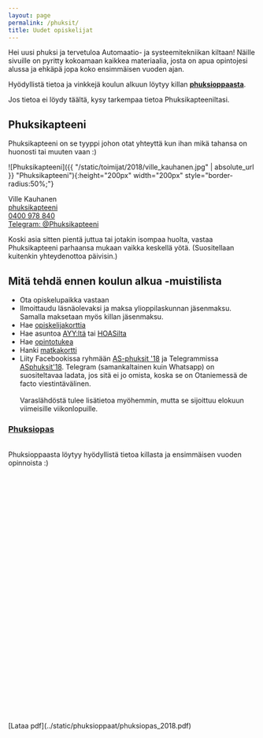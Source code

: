 ```yaml
---
layout: page
permalink: /phuksit/
title: Uudet opiskelijat
---
```

Hei uusi phuksi ja tervetuloa Automaatio- ja systeemitekniikan kiltaan! Näille sivuille on pyritty kokoamaan kaikkea materiaalia, josta on apua opintojesi alussa ja ehkäpä jopa koko ensimmäisen vuoden ajan.

Hyödyllistä tietoa ja vinkkejä koulun alkuun löytyy killan **[phuksioppaasta](../static/phuksioppaat/phuksiopas_2018.pdf)**.

Jos tietoa ei löydy täältä, kysy tarkempaa tietoa Phuksikapteeniltasi. 

## Phuksikapteeni
Phuksikapteeni on se tyyppi johon otat yhteyttä kun ihan mikä tahansa on huonosti tai muuten vaan :)

![Phuksikapteeni]({{ "/static/toimijat/2018/ville_kauhanen.jpg" | absolute_url }} "Phuksikapteeni"){:height="200px" width="200px" style="border-radius:50%;"}

Ville Kauhanen<br>
[phuksikapteeni](mailto:phuksikapteeni@POISTAas.fi)<br>
[0400 978 840](tel://0400978840)<br>
[Telegram: @Phuksikapteeni](https://telegram.me/Phuksikapteeni)

Koski asia sitten pientä juttua tai jotakin isompaa huolta, vastaa Phuksikapteeni parhaansa mukaan vaikka keskellä yötä. (Suositellaan kuitenkin yhteydenottoa päivisin.)

## Mitä tehdä ennen koulun alkua -muistilista

* Ota opiskelupaikka vastaan
* Ilmoittaudu läsnäolevaksi ja maksa ylioppilaskunnan jäsenmaksu. Samalla maksetaan myös killan jäsenmaksu.
* Hae [opiskelijakorttia](https://www.frank.fi/opiskelijakortti/)
* Hae asuntoa [AYY:ltä](https://domo.ayy.fi) tai [HOASilta](http://www.hoas.fi)
* Hae [opintotukea](http://www.kela.fi/opintotuki)
* Hanki [matkakortti](https://www.hsl.fi/liput-ja-hinnat/matkakortti)
* Liity Facebookissa ryhmään [AS-phuksit '18](https://www.facebook.com/groups/asphuksit18/) ja Telegrammissa [ASphuksit'18](https://t.me/joinchat/BzywAEMcPHSQZiUICtfrUg). Telegram (samankaltainen kuin Whatsapp) on suositeltavaa ladata, jos sitä ei jo omista, koska se on Otaniemessä de facto viestintävälinen.
<br><br>
Varaslähdöstä tulee lisätietoa myöhemmin, mutta se sijoittuu elokuun viimeisille viikonlopuille.

### [Phuksiopas](../static/phuksioppaat/phuksiopas_2018.pdf)
<br>
Phuksioppaasta löytyy hyödyllistä tietoa killasta ja ensimmäisen vuoden opinnoista :) 
<br>
<div data-configid="33680237/62153820" style="width:100%; height:500px;" class="issuuembed"></div>
<script type="text/javascript" src="//e.issuu.com/embed.js" async="true"></script>
<br>
[Lataa pdf](../static/phuksioppaat/phuksiopas_2018.pdf)
